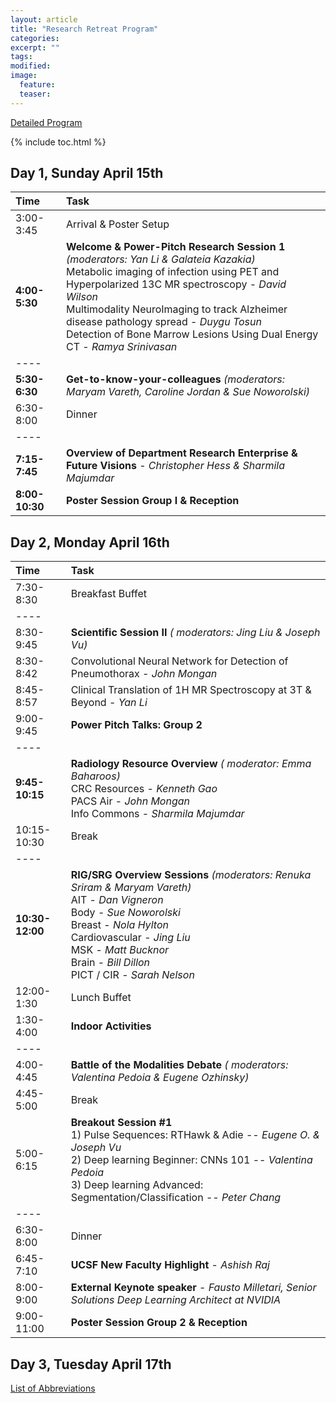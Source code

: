 ```yaml
---
layout: article
title: "Research Retreat Program"
categories:
excerpt: ""
tags:
modified:
image:
  feature:
  teaser:  
---
```


<a href="{{ site.url }}/pdfs/Retreat_Agenda_final.pdf" class="btn"> Detailed Program </a>

{% include toc.html %}

## Day 1, Sunday April 15th


| Time             | Task    |
|:-----------------|:--------|
| 3:00-3:45   | <span class="badge warning">Arrival &  Poster Setup</span> |
| **4:00-5:30**   | **Welcome & Power-Pitch Research Session 1** ​<cite>(moderators: Yan Li & Galateia Kazakia)</cite> <br/> Metabolic imaging of infection using PET and Hyperpolarized 13C MR spectroscopy - <cite>David Wilson</cite> <br/> Multimodality NeuroImaging to track Alzheimer disease pathology spread - <cite>Duygu Tosun</cite> <br/> Detection of Bone Marrow Lesions Using Dual Energy CT - <cite>Ramya Srinivasan</cite> |
|----
| **5:30-6:30**   | **Get-to-know-your-colleagues** <cite>(moderators: Maryam Vareth, Caroline Jordan & Sue Noworolski)</cite> |
| 6:30-8:00   | <span class="badge warning">Dinner</span> |
|----
| **7:15-7:45**   | **Overview of Department Research Enterprise & Future Visions** - <cite>Christopher Hess & Sharmila Majumdar</cite> |
| **8:00-10:30**  |  **Poster Session Group I & Reception** |

## Day 2, Monday April 16th

|Time        | Task    |
|:------------|:--------|
| 7:30-8:30   | <span class="badge warning">Breakfast Buffet</span>  |
|----
| 8:30-9:45   | **Scientific Session II**  <cite>( moderators: Jing Liu & Joseph Vu)</cite> |
| 8:30-8:42   | Convolutional Neural Network for Detection of Pneumothorax -  <cite>John Mongan</cite>  |
| 8:45-8:57   | Clinical Translation of 1H MR Spectroscopy at 3T & Beyond -  <cite>Yan Li</cite> |
| 9:00-9:45   | **Power Pitch Talks:   Group 2**  |
|----
| **9:45-10:15**  | **Radiology Resource Overview**  <cite>( moderator: Emma Baharoos)</cite> <br/> CRC Resources - <cite>Kenneth Gao </cite>  <br/> PACS Air - <cite>John Mongan</cite> <br/> Info Commons - <cite>Sharmila Majumdar</cite>|
| 10:15-10:30  | <span class="badge warning">Break</span>   |
|----
| **10:30-12:00**  | **RIG/SRG Overview Sessions** <cite>(moderators: Renuka Sriram & Maryam Vareth)</cite> <br/> AIT - <cite>Dan Vigneron</cite> <br/> Body -  <cite>Sue Noworolski</cite> <br/> Breast - <cite>Nola Hylton</cite> <br/> Cardiovascular -  <cite>Jing Liu</cite> <br/>  MSK -  <cite>Matt Bucknor</cite> <br/> Brain -  <cite>Bill Dillon</cite> <br/> PICT / CIR -  <cite>Sarah Nelson</cite>|
| 12:00-1:30  | <span class="badge warning">Lunch Buffet</span>  |
| 1:30-4:00  | **Indoor Activities** |
|----
| 4:00-4:45  | **Battle of the Modalities Debate**  <cite>( moderators: Valentina Pedoia & Eugene Ozhinsky)</cite>  |
| 4:45-5:00   | <span class="badge warning">Break</span> |
| 5:00-6:15    | **Breakout Session #1**  <br/> 1) Pulse Sequences: RTHawk & Adie --  <cite>Eugene O. & Joseph Vu</cite> <br/> 2) Deep learning Beginner: CNNs 101 --  <cite>Valentina Pedoia</cite> <br/> 3) Deep learning Advanced: Segmentation/Classification --  <cite>Peter Chang</cite>|
|----
| 6:30-8:00    | <span class="badge warning">Dinner</span> |
| 6:45-7:10    | **UCSF New Faculty Highlight** - <cite>Ashish Raj</cite>|
| 8:00-9:00    | **External Keynote speaker** - <cite>Fausto Milletari, Senior Solutions Deep Learning Architect at NVIDIA</cite>|
| 9:00-11:00    | **Poster Session Group 2 & Reception**|


## Day 3, Tuesday April 17th


<a href="{{ site.url }}/pdfs/ListOfAbbreviations.pdf" class="btn"> List of Abbreviations </a>

